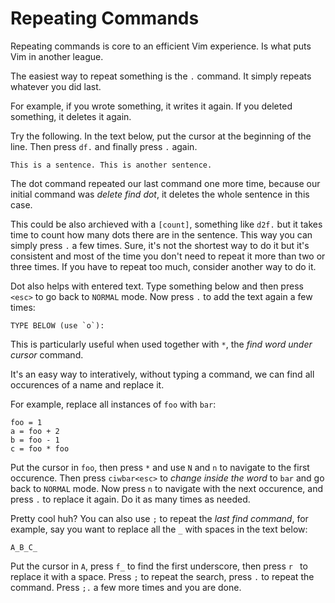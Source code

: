 # Repeating Commands
Repeating commands is core to an efficient Vim experience. Is what puts Vim
in another league.

The easiest way to repeat something is the `.` command. It simply repeats
whatever you did last.

For example, if you wrote something, it writes it again. If you deleted
something, it deletes it again.

Try the following. In the text below, put the cursor at the beginning of the
line. Then press `df.` and finally press `.` again.


    This is a sentence. This is another sentence.


The dot command repeated our last command one more time, because our initial
command was _delete find dot_, it deletes the whole sentence in this case.

This could be also archieved with a `[count]`, something like `d2f.` but it
takes time to count how many dots there are in the sentence. This way you can
simply press `.` a few times. Sure, it's not the shortest way to do it but it's
consistent and most of the time you don't need to repeat it more than two or
three times. If you have to repeat too much, consider another way to do it.

Dot also helps with entered text. Type something below and then press `<esc>` to
go back to `NORMAL` mode. Now press `.` to add the text again a few times:


    TYPE BELOW (use `o`):


This is particularly useful when used together with `*`, the _find word under
cursor_ command.

It's an easy way to interatively, without typing a command, we can find all
occurences of a name and replace it.

For example, replace all instances of `foo` with `bar`:


    foo = 1
    a = foo + 2
    b = foo - 1
    c = foo * foo

Put the cursor in `foo`, then press `*` and use `N` and `n` to navigate to the
first occurence. Then press `ciwbar<esc>` to _change inside the word_ to `bar`
and go back to `NORMAL` mode. Now press `n` to navigate with the next occurence,
and press `.` to replace it again. Do it as many times as needed.

Pretty cool huh? You can also use `;` to repeat the _last find command_, for
example, say you want to replace all the `_` with spaces in the text below:


    A_B_C_


Put the cursor in `A`, press `f_` to find the first underscore, then press `r `
to replace it with a space. Press `;` to repeat the search, press `.` to repeat
the command. Press `;.` a few more times and you are done.
